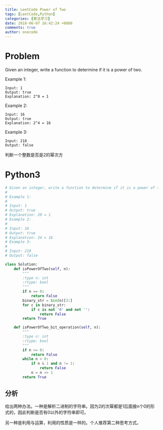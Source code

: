 ```yaml
---
title: LeetCode Power of Two
tags: [LeetCode,Python]
categories: [算法学习]
date: 2018-06-07 16:42:24 +0800
comments: true
author: onecode
---
```

# Problem

Given an integer, write a function to determine if it is a power of two.

Example 1:

```
Input: 1
Output: true 
Explanation: 2^0 = 1
```

Example 2:

```
Input: 16
Output: true
Explanation: 2^4 = 16
```

Example 3:

```
Input: 218
Output: false
```

判断一个整数是否是2的幂次方

<!--break-->

# Python3

``` python
# Given an integer, write a function to determine if it is a power of two.
#
# Example 1:
#
# Input: 1
# Output: true
# Explanation: 20 = 1
# Example 2:
#
# Input: 16
# Output: true
# Explanation: 24 = 16
# Example 3:
#
# Input: 218
# Output: false

class Solution:
    def isPowerOfTwo(self, n):
        """
        :type n: int
        :rtype: bool
        """
        if n == 0:
            return False
        binary_str = bin(n)[3:]
        for c in binary_str:
            if c is not '0' and not '':
                return False
        return True

    def isPowerOfTwo_bit_operation(self, n):
        """
        :type n: int
        :rtype: bool
        """
        if n <= 0:
            return False
        while n > 0:
            if n & 1 and n != 1:
                return False
            n = n >> 1
        return True
```

## 分析

给出两种办法。一种是解析二进制的字符串。因为2的次幂都是1后面接n个0的形式的，因此判断是否有0以外的字符串即可。

另一种是利用与运算，利用的性质是一样的。个人推荐第二种思考方式。
